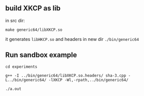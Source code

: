 ## build XKCP as lib
in src dir:
```
make generic64/libXKCP.so
```
it generates `libHKCP.so` and headers in new dir `./bin/generic64`

## Run sandbox example
```
cd experiments

g++ -I ../bin/generic64/libXKCP.so.headers/ sha-3.cpp -L../bin/generic64/ -lXKCP -Wl,-rpath,../bin/generic64/

./a.out
```